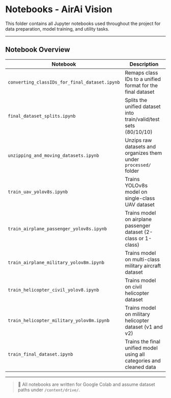 # Notebooks - AirAi Vision

This folder contains all Jupyter notebooks used throughout the project for data preparation, model training, and utility tasks.

---

## Notebook Overview

| Notebook | Description |
|----------|-------------|
| `converting_classIDs_for_final_dataset.ipynb` | Remaps class IDs to a unified format for the final dataset |
| `final_dataset_splits.ipynb` | Splits the unified dataset into train/valid/test sets (80/10/10) |
| `unzipping_and_moving_datasets.ipynb` | Unzips raw datasets and organizes them under `processed/` folder |
| `train_uav_yolov8s.ipynb` | Trains YOLOv8s model on single-class UAV dataset |
| `train_airplane_passenger_yolov8s.ipynb` | Trains model on airplane passenger dataset (2-class or 1-class) |
| `train_airplane_military_yolov8m.ipynb` | Trains model on multi-class military aircraft dataset |
| `train_helicopter_civil_yolov8.ipynb` | Trains model on civil helicopter dataset |
| `train_helicopter_military_yolov8m.ipynb` | Trains model on military helicopter dataset (v1 and v2) |
| `train_final_dataset.ipynb` | Trains the final unified model using all categories and cleaned data |

---

> 📌 All notebooks are written for Google Colab and assume dataset paths under `/content/drive/`.

